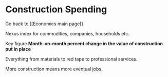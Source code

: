 # Construction Spending

Go back to [[Economics main page]]

Nexus index for commodities, companies, households etc.


Key figure
**Month-on-month percent change in the value of construction put in place**

Everything from materials to red tape to professional services.

More construction means more eventual jobs. 